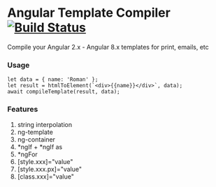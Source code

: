 # Angular Template Compiler [![Build Status](https://travis-ci.org/quanterion/ng-template.svg?branch=master)](https://travis-ci.org/quanterion/ng-template)

Compile your Angular 2.x - Angular 8.x templates for print, emails, etc

### Usage

```
let data = { name: 'Roman' };
let result = htmlToElement(`<div>{{name}}</div>`, data);
await compileTemplate(result, data);
```


### Features

1. string interpolation
1. ng-template
1. ng-container
1. *ngIf + *ngIf as
1. *ngFor
1. [style.xxx]="value"
1. [style.xxx.px]="value"
1. [class.xxx]="value"
